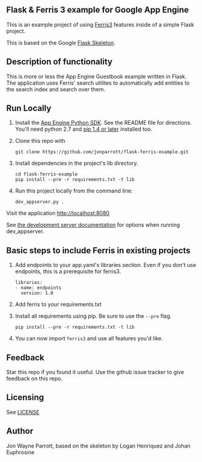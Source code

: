 ## Flask & Ferris 3 example for Google App Engine

This is an example project of using [Ferris3](https://github.com/jonparrott/ferris3) features inside of a simple Flask project.

This is based on the Google [Flask Skeleton](https://github.com/GoogleCloudPlatform/appengine-python-flask-skeleton).

## Description of functionality

This is more or less the App Engine Guestbook example written in Flask. The application uses Ferris' search utilites to automatically add entities to the search index and search over them.

## Run Locally
1. Install the [App Engine Python SDK](https://developers.google.com/appengine/downloads).
See the README file for directions. You'll need python 2.7 and [pip 1.4 or later](http://www.pip-installer.org/en/latest/installing.html) installed too.

2. Clone this repo with

   ```
   git clone https://github.com/jonparrott/flask-ferris-example.git
   ```
3. Install dependencies in the project's lib directory.

   ```
   cd flask-ferris-example
   pip install --pre -r requirements.txt -t lib
   ```
4. Run this project locally from the command line:

   ```
   dev_appserver.py .
   ```

Visit the application [http://localhost:8080](http://localhost:8080)

See [the development server documentation](https://developers.google.com/appengine/docs/python/tools/devserver)
for options when running dev_appserver.


## Basic steps to include Ferris in existing projects

1. Add endpoints to your app.yaml's libraries section. Even if you don't use endpoints, this is a prerequisite for ferris3.

   ```
   libraries:
   - name: endpoints
     version: 1.0
   ```

2. Add ferris to your requirements.txt
3. Install all requirements using pip. Be sure to use the ``--pre`` flag.

   ```
   pip install --pre -r requirements.txt -t lib
   ```

4. You can now import ``ferris3`` and use all features you'd like.

## Feedback
Star this repo if you found it useful. Use the github issue tracker to give
feedback on this repo.

## Licensing
See [LICENSE](LICENSE)

## Author
Jon Wayne Parrott, based on the skeleton by Logan Henriquez and Johan Euphrosine
